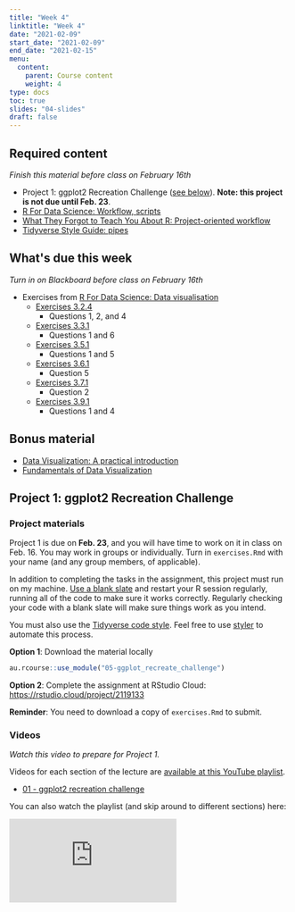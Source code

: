 ```yaml
---
title: "Week 4"
linktitle: "Week 4"
date: "2021-02-09"
start_date: "2021-02-09"
end_date: "2021-02-15"
menu:
  content:
    parent: Course content
    weight: 4
type: docs
toc: true
slides: "04-slides"
draft: false
---
```





## Required content

*Finish this material before class on February 16th*

- <i class="fab fa-youtube"></i> Project 1: ggplot2 Recreation Challenge ([see below](#project-1-ggplot2-recreation-challenge)). **Note: this project is not due until Feb. 23**.
- <i class="fas fa-book"></i> [R For Data Science: Workflow, scripts](https://r4ds.had.co.nz/workflow-scripts.html)
- <i class="fas fa-book"></i> [What They Forgot to Teach You About R: Project-oriented workflow](https://rstats.wtf/project-oriented-workflow.html)
- <i class="fas fa-book"></i> [Tidyverse Style Guide: pipes](https://style.tidyverse.org/pipes.html)

## What's due this week

*Turn in on Blackboard before class on February 16th*

- <i class="fas fa-desktop"></i>  Exercises from [R For Data Science: Data visualisation](https://r4ds.had.co.nz/data-visualisation.html)
  - [Exercises 3.2.4](https://r4ds.had.co.nz/data-visualisation.html#exercises)
    - Questions 1, 2, and 4
  - [Exercises 3.3.1](https://r4ds.had.co.nz/data-visualisation.html#exercises-1)
    - Questions 1 and 6
  - [Exercises 3.5.1](https://r4ds.had.co.nz/data-visualisation.html#exercises-2)
    - Questions 1 and 5
  - [Exercises 3.6.1](https://r4ds.had.co.nz/data-visualisation.html#exercises-3)
    - Question 5
  - [Exercises 3.7.1](https://r4ds.had.co.nz/data-visualisation.html#exercises-4)
    - Question 2
  - [Exercises 3.9.1](https://r4ds.had.co.nz/data-visualisation.html#exercises-6)
    - Questions 1 and 4
    
## Bonus material
- <i class="fas fa-external-link-square-alt"></i> [Data Visualization: A practical introduction](https://socviz.co/)
- <i class="fas fa-external-link-square-alt"></i> [Fundamentals of Data Visualization](https://clauswilke.com/dataviz/)

## Project 1: ggplot2 Recreation Challenge

### Project materials

Project 1 is due on **Feb. 23**, and you will have time to work on it in class on Feb. 16. You may work in groups or individually. Turn in `exercises.Rmd` with your name (and any group members, of applicable).

In addition to completing the tasks in the assignment, this project must run on my machine. [Use a blank slate](https://rstats.wtf/save-source.html#always-start-r-with-a-blank-slate) and restart your R session regularly, running all of the code to make sure it works correctly. Regularly checking your code with a blank slate will make sure things work as you intend.

You must also use the [Tidyverse code style](https://style.tidyverse.org/). Feel free to use [styler](https://styler.r-lib.org/) to automate this process.

<i class="fas fa-desktop"></i> **Option 1**: Download the material locally


```r
au.rcourse::use_module("05-ggplot_recreate_challenge")
```

<i class="fas fa-cloud"></i> **Option 2**: Complete the assignment at RStudio Cloud: https://rstudio.cloud/project/2119133

**Reminder**: You need to download a copy of `exercises.Rmd` to submit.

### Videos

*Watch this video to prepare for Project 1.*

Videos for each section of the lecture are [available at this YouTube playlist](https://www.youtube.com/playlist?list=PLYCuG6HXKxjSc06XJQwmCnGmqQrRG7y6l).

- [01 - ggplot2 recreation challenge](https://www.youtube.com/watch?v=3ICY6HONPmU&list=PLYCuG6HXKxjSc06XJQwmCnGmqQrRG7y6l)

You can also watch the playlist (and skip around to different sections) here:

<div class="embed-responsive embed-responsive-16by9">
<iframe class="embed-responsive-item" src="https://www.youtube.com/embed/videoseries?list=PLYCuG6HXKxjSc06XJQwmCnGmqQrRG7y6l" frameborder="0" allow="accelerometer; autoplay; encrypted-media; gyroscope; picture-in-picture" allowfullscreen></iframe>
</div>
